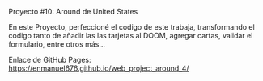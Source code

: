 Proyecto #10: Around de United States

En este Proyecto, perfeccioné el codigo de este trabaja,
transformando el codigo tanto de añadir las las tarjetas al DOOM, agregar cartas, validar el formulario, entre otros más...

Enlace de GitHub Pages:
https://enmanuel676.github.io/web_project_around_4/
